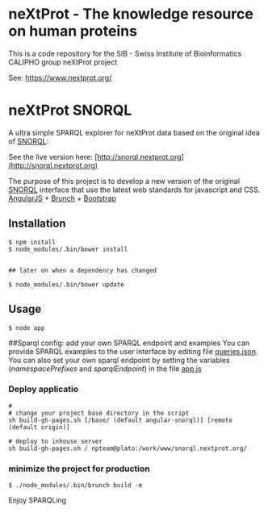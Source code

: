 # neXtProt - The knowledge resource on human proteins

This is a code repository for the SIB - Swiss Institute of Bioinformatics CALIPHO group neXtProt project

See: https://www.nextprot.org/

# neXtProt SNORQL

A ultra simple SPARQL explorer for neXtProt data based on the original idea of [SNORQL](https://github.com/kurtjx/SNORQL):

See the live version here: [http://snorql.nextprot.org](http://snorql.nextprot.org)

The purpose of this project is to develop a new version of the original [SNORQL](https://github.com/kurtjx/SNORQL) interface that use the latest web standards for javascript and CSS.
[AngularJS](http://angularjs.org) + [Brunch](http://brunch.io) + [Bootstrap](http://twitter.github.com/bootstrap/)

## Installation
```
$ npm install
$ node_modules/.bin/bower install


## later on when a dependency has changed

$ node_modules/.bin/bower update

```
## Usage
```
$ node app
```

##Sparql config: add your own SPARQL endpoint and examples
You can provide SPARQL examples to the user interface by editing file [queries.json](app/assets/queries.json).
You can also set your own sparql endpoint by setting the variables (*namespacePrefixes* and *sparqlEndpoint*) in the file  [app.js](app/js/app.factory.js)

### Deploy applicatio
```
#
# change your project base directory in the script
sh build-gh-pages.sh [/base/ (default angular-snorql)] [remote (default origin)]
```

```
# deploy to inhouse server
sh build-gh-pages.sh / npteam@plato:/work/www/snorql.nextprot.org/
```

### minimize the project for production
```
$ ./node_modules/.bin/brunch build -m
```


Enjoy SPARQLing
